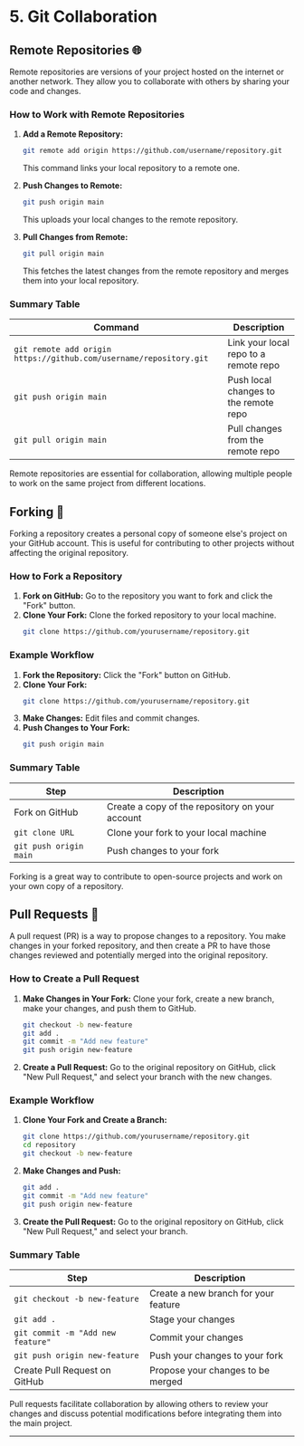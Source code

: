 # 5. Git Collaboration

## Remote Repositories 🌐

Remote repositories are versions of your project hosted on the internet or another network. They allow you to collaborate with others by sharing your code and changes.

### How to Work with Remote Repositories

1. **Add a Remote Repository:**
   ```sh
   git remote add origin https://github.com/username/repository.git
   ```
   This command links your local repository to a remote one.

2. **Push Changes to Remote:**
   ```sh
   git push origin main
   ```
   This uploads your local changes to the remote repository.

3. **Pull Changes from Remote:**
   ```sh
   git pull origin main
   ```
   This fetches the latest changes from the remote repository and merges them into your local repository.

### Summary Table

| Command                                     | Description                                  |
|---------------------------------------------|----------------------------------------------|
| `git remote add origin https://github.com/username/repository.git` | Link your local repo to a remote repo |
| `git push origin main`                      | Push local changes to the remote repo        |
| `git pull origin main`                      | Pull changes from the remote repo            |

Remote repositories are essential for collaboration, allowing multiple people to work on the same project from different locations.

## Forking 🍴

Forking a repository creates a personal copy of someone else's project on your GitHub account. This is useful for contributing to other projects without affecting the original repository.

### How to Fork a Repository

1. **Fork on GitHub:** Go to the repository you want to fork and click the "Fork" button.
2. **Clone Your Fork:** Clone the forked repository to your local machine.
   ```sh
   git clone https://github.com/yourusername/repository.git
   ```

### Example Workflow

1. **Fork the Repository:** Click the "Fork" button on GitHub.
2. **Clone Your Fork:**
   ```sh
   git clone https://github.com/yourusername/repository.git
   ```
3. **Make Changes:** Edit files and commit changes.
4. **Push Changes to Your Fork:**
   ```sh
   git push origin main
   ```

### Summary Table

| Step                     | Description                                  |
|--------------------------|----------------------------------------------|
| Fork on GitHub           | Create a copy of the repository on your account|
| `git clone URL`          | Clone your fork to your local machine        |
| `git push origin main`   | Push changes to your fork                    |

Forking is a great way to contribute to open-source projects and work on your own copy of a repository.

## Pull Requests 🔄

A pull request (PR) is a way to propose changes to a repository. You make changes in your forked repository, and then create a PR to have those changes reviewed and potentially merged into the original repository.

### How to Create a Pull Request

1. **Make Changes in Your Fork:** Clone your fork, create a new branch, make your changes, and push them to GitHub.
   ```sh
   git checkout -b new-feature
   git add .
   git commit -m "Add new feature"
   git push origin new-feature
   ```

2. **Create a Pull Request:** Go to the original repository on GitHub, click "New Pull Request," and select your branch with the new changes.

### Example Workflow

1. **Clone Your Fork and Create a Branch:**
   ```sh
   git clone https://github.com/yourusername/repository.git
   cd repository
   git checkout -b new-feature
   ```

2. **Make Changes and Push:**
   ```sh
   git add .
   git commit -m "Add new feature"
   git push origin new-feature
   ```

3. **Create the Pull Request:** Go to the original repository on GitHub, click "New Pull Request," and select your branch.

### Summary Table

| Step                            | Description                                  |
|---------------------------------|----------------------------------------------|
| `git checkout -b new-feature`   | Create a new branch for your feature         |
| `git add .`                     | Stage your changes                           |
| `git commit -m "Add new feature"` | Commit your changes                        |
| `git push origin new-feature`   | Push your changes to your fork               |
| Create Pull Request on GitHub   | Propose your changes to be merged            |

Pull requests facilitate collaboration by allowing others to review your changes and discuss potential modifications before integrating them into the main project.

---

